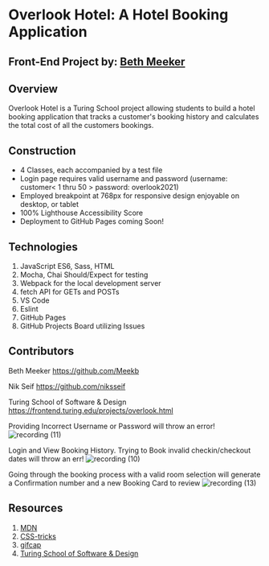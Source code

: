 # Overlook Hotel: A Hotel Booking Application

## Front-End Project by: [Beth Meeker](https://github.com/Meekb)

## Overview
  Overlook Hotel is a Turing School project allowing students to build a hotel booking application that tracks a customer's booking history and calculates the total cost of all the customers bookings.

## Construction
  
  * 4 Classes, each accompanied by a test file
  * Login page requires valid username and password (username: customer< 1 thru 50 > password: overlook2021)
  * Employed breakpoint at 768px for responsive design enjoyable on desktop, or tablet
  * 100% Lighthouse Accessibility Score
  * Deployment to GitHub Pages coming Soon!

## Technologies
  1. JavaScript ES6, Sass, HTML
  2. Mocha, Chai Should/Expect for testing
  3. Webpack for the local development server
  4. fetch API for GETs and POSTs
  5. VS Code
  6. Eslint 
  7. GitHub Pages
  8. GitHub Projects Board utilizing Issues 

## Contributors

  Beth Meeker https://github.com/Meekb
  
  Nik Seif https://github.com/niksseif
  
  Turing School of Software & Design https://frontend.turing.edu/projects/overlook.html


Providing Incorrect Username or Password will throw an error!
![recording (11)](https://user-images.githubusercontent.com/76264735/122150455-ff24b780-ce1a-11eb-9a57-03094c7c23a0.gif)


Login and View Booking History. Trying to Book invalid checkin/checkout dates will throw an err!
![recording (10)](https://user-images.githubusercontent.com/76264735/122150200-81f94280-ce1a-11eb-8a28-0cda46ec57e6.gif)


Going through the booking process with a valid room selection will generate a Confirmation number and a new Booking Card to review
![recording (13)](https://user-images.githubusercontent.com/76264735/122156302-f5548180-ce25-11eb-97c0-04663ccabdf3.gif)


## Resources
  1. [MDN](https://developer.mozilla.org/en-US/)
  2. [CSS-tricks](https://css-tricks.com/)
  3. [gifcap](https://gifcap.dev/)
  4. [Turing School of Software & Design](https://turing.edu/)
